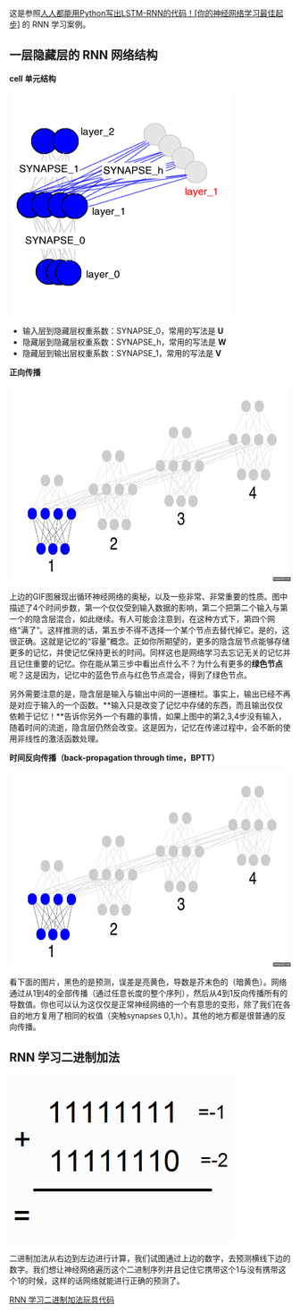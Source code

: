 这是参照[人人都能用Python写出LSTM-RNN的代码！[你的神经网络学习最佳起步]](http://blog.csdn.net/zzukun/article/details/49968129) 的 RNN 学习案例。

## 一层隐藏层的 RNN 网络结构

**cell 单元结构**

<img width="400" height="400" src="images/basic_recurrence_singleton.png"/>

* 输入层到隐藏层权重系数：SYNAPSE_0，常用的写法是 **U**
* 隐藏层到隐藏层权重系数：SYNAPSE_h，常用的写法是 **W**
* 隐藏层到输出层权重系数：SYNAPSE_1，常用的写法是 **V**

**正向传播**

<img width="600" height="350" src="images/recurrence_gif.gif"/>

上边的GIF图展现出循环神经网络的奥秘，以及一些非常、非常重要的性质。图中描述了4个时间步数，第一个仅仅受到输入数据的影响，第二个把第二个输入与第一个的隐含层混合，如此继续。有人可能会注意到，在这种方式下，第四个网络“满了”。这样推测的话，第五步不得不选择一个某个节点去替代掉它。是的，这很正确。这就是记忆的“容量”概念。正如你所期望的，更多的隐含层节点能够存储更多的记忆，并使记忆保持更长的时间。同样这也是网络学习去忘记无关的记忆并且记住重要的记忆。你在能从第三步中看出点什么不？为什么有更多的**绿色节点**呢？这是因为，记忆中的蓝色节点与红色节点混合，得到了绿色节点。

另外需要注意的是，隐含层是输入与输出中间的一道栅栏。事实上，输出已经不再是对应于输入的一个函数。**输入只是改变了记忆中存储的东西，而且输出仅仅依赖于记忆！**告诉你另外一个有趣的事情，如果上图中的第2,3,4步没有输入，随着时间的流逝，隐含层仍然会改变。这是因为，记忆在传递过程中，会不断的使用非线性的激活函数处理。

**时间反向传播（back-propagation through time，BPTT）**

<img width="600" height="350" src="images/backprop_through_time.gif"/>

看下面的图片，黑色的是预测，误差是亮黄色，导数是芥末色的（暗黄色）。网络通过从1到4的全部传播（通过任意长度的整个序列），然后从4到1反向传播所有的导数值。你也可以认为这仅仅是正常神经网络的一个有意思的变形，除了我们在各自的地方复用了相同的权值（突触synapses 0,1,h）。其他的地方都是很普通的反向传播。

## RNN 学习二进制加法

<img width="400" height="300" src="images/binary_addition.gif"/>

二进制加法从右边到左边进行计算，我们试图通过上边的数字，去预测横线下边的数字。我们想让神经网络遍历这个二进制序列并且记住它携带这个1与没有携带这个1的时候，这样的话网络就能进行正确的预测了。

[RNN 学习二进制加法玩具代码](RNN_learn_binary_addition.py)

